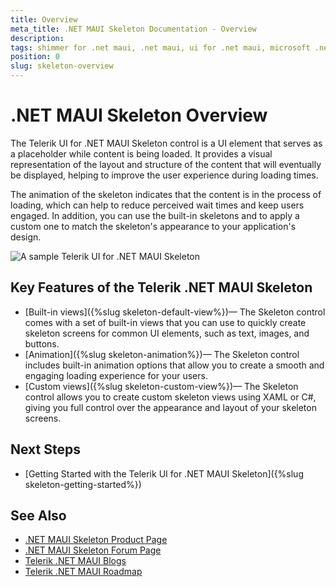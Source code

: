 ```yaml
---
title: Overview
meta_title: .NET MAUI Skeleton Documentation - Overview
description: 
tags: shimmer for .net maui, .net maui, ui for .net maui, microsoft .net maui
position: 0
slug: skeleton-overview
---
```


# .NET MAUI Skeleton Overview

The Telerik UI for .NET MAUI Skeleton control is a UI element that serves as a placeholder while content is being loaded. It provides a visual representation of the layout and structure of the content that will eventually be displayed, helping to improve the user experience during loading times.

The animation of the skeleton indicates that the content is in the process of loading, which can help to reduce perceived wait times and keep users engaged. In addition, you can use the built-in skeletons and to apply a custom one to match the skeleton's appearance to your application's design.

![A sample Telerik UI for .NET MAUI Skeleton](images/skeleton-overview.png "Telerik .NET MAUI Skeleton")

## Key Features of the Telerik .NET MAUI Skeleton

* [Built-in views]({%slug skeleton-default-view%})&mdash; The Skeleton control comes with a set of built-in views that you can use to quickly create skeleton screens for common UI elements, such as text, images, and buttons.
* [Animation]({%slug skeleton-animation%})&mdash; The Skeleton control includes built-in animation options that allow you to create a smooth and engaging loading experience for your users.
* [Custom views]({%slug skeleton-custom-view%})&mdash; The Skeleton control allows you to create custom skeleton views using XAML or C#, giving you full control over the appearance and layout of your skeleton screens.

## Next Steps

- [Getting Started with the Telerik UI for .NET MAUI Skeleton]({%slug skeleton-getting-started%})

## See Also

- [.NET MAUI Skeleton Product Page](https://www.telerik.com/maui-ui/skeleton)
- [.NET MAUI Skeleton Forum Page](https://www.telerik.com/forums/maui?tagId=1764)
- [Telerik .NET MAUI Blogs](https://www.telerik.com/blogs/mobile-net-maui)
- [Telerik .NET MAUI Roadmap](https://www.telerik.com/support/whats-new/maui-ui/roadmap)